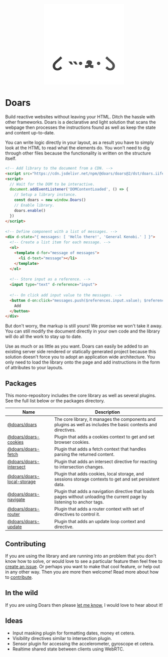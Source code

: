 <div align="center">

![Project logo](.docs/src/assets/icons/256-round.png)

</div>

# Doars

Build reactive websites without leaving your HTML. Ditch the hassle with other frameworks. Doars is a declarative and light solution that scans the webpage then processes the instructions found as well as keep the state and content up-to-date.

You can write logic directly in your layout, as a result you have to simply look at the HTML to read what the elements do. You won't need to dig through other files because the functionality is written on the structure itself.

```HTML
<!-- Add library to the document from a CDN. -->
<script src="https://cdn.jsdelivr.net/npm/@doars/doars@2/dst/doars.iife.js"></script>
<script>
  // Wait for the DOM to be interactive.
  document.addEventListener('DOMContentLoaded', () => {
    // Setup a library instance.
    const doars = new window.Doars()
    // Enable library.
    doars.enable()
  })
</script>

<!-- Define component with a list of messages. -->
<div d-state="{ messages: [ 'Hello there!', 'General Kenobi.' ] }">
  <!-- Create a list item for each message. -->
  <ol>
    <template d-for="message of messages">
      <li d-text="message"></li>
    </template>
  </ol>

  <!-- Store input as a reference. -->
  <input type="text" d-reference="input">

  <!-- On click add input value to the messages. -->
  <button d-on:click="messages.push($references.input.value); $references.input.value = ''">
    Add
  </button>
</div>
```

But don't worry, the markup is still yours! We promise we won't take it away. You can still modify the document directly in your own code and the library will do all the work to stay up to date.

Use as much or as little as you want. Doars can easily be added to an existing server side rendered or statically generated project because this solution doesn't force you to adopt an application wide architecture. You only need to load the library onto the page and add instructions in the form of attributes to your layouts.

## Packages

This mono-repository includes the core library as well as several plugins. See the full list below or the packages directory.

| Name                                                                                                       | Description                                                                                                              |
| ---------------------------------------------------------------------------------------------------------- | ------------------------------------------------------------------------------------------------------------------------ |
| [@doars/doars](https://github.com/doars/doars/tree/main/packages/doars#readme)                             | The core library, it manages the components and plugins as well as includes the basic contexts and directives.           |
| [@doars/doars-cookies](https://github.com/doars/doars/tree/main/packages/doars-cookies#readme)             | Plugin that adds a cookies context to get and set browser cookies.                                                       |
| [@doars/doars-fetch](https://github.com/doars/doars/tree/main/packages/doars-fetch#readme)                 | Plugin that adds a fetch context that handles parsing the returned content.                                              |
| [@doars/doars-intersect](https://github.com/doars/doars/tree/main/packages/doars-intersect#readme)         | Plugin that adds an intersect directive for reacting to intersection changes.                                            |
| [@doars/doars-local-storage](https://github.com/doars/doars/tree/main/packages/doars-local-storage#readme) | Plugin that adds cookies, local storage, and sessions storage contexts to get and set persistent data.                   |
| [@doars/doars-navigate](https://github.com/doars/doars/tree/main/packages/doars-navigate#readme)           | Plugin that adds a navigation directive that loads pages without unloading the current page by listening to anchor tags. |
| [@doars/doars-router](https://github.com/doars/doars/tree/main/packages/doars-router#readme)               | Plugin that adds a router context with set of directives to control it.                                                  |
| [@doars/doars-update](https://github.com/doars/doars/tree/main/packages/doars-update#readme)               | Plugin that adds an update loop context and directive.                                                                   |

## Contributing

If you are using the library and are running into an problem that you don't know how to solve, or would love to see a particular feature then feel free to [create an issue](./issues/new/choose). Or perhaps you want to make that cool feature, or help out in any other way. Then you are more then welcome! Read more about how to [contribute](./CONTRIBUTING.md).

## In the wild

If you are using Doars then please [let me know](https://rondekker.com#contact), I would love to hear about it!

## Ideas

- Input masking plugin for formatting dates, money et cetera.
- Visibility directives similar to intersection plugin.
- Sensor plugin for accessing the accelerometer, gyroscope et cetera.
- Realtime shared state between clients using WebRTC.
